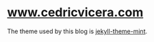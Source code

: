 # www.cedricvicera.com

The theme used by this blog is [jekyll-theme-mint](https://github.com/aidewoode/jekyll-theme-mint).
